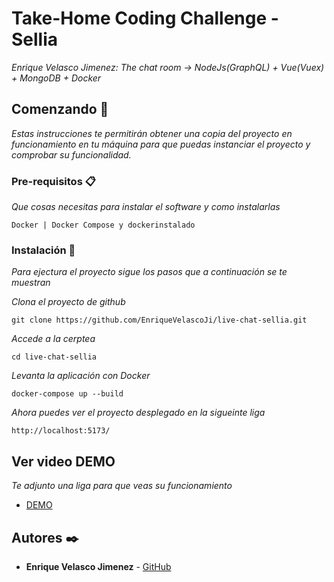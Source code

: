 # Take-Home Coding Challenge - Sellia

_Enrique Velasco Jimenez: The chat room -> NodeJs(GraphQL) + Vue(Vuex) + MongoDB + Docker_

## Comenzando 🚀

_Estas instrucciones te permitirán obtener una copia del proyecto en funcionamiento en tu máquina para que puedas instanciar el proyecto y comprobar su funcionalidad._


### Pre-requisitos 📋

_Que cosas necesitas para instalar el software y como instalarlas_

```
Docker | Docker Compose y dockerinstalado
```

### Instalación 🔧

_Para ejectura el proyecto sigue los pasos que a continuación se te muestran_

_Clona el proyecto de github_

```
git clone https://github.com/EnriqueVelascoJi/live-chat-sellia.git
```

_Accede a la cerptea_

```
cd live-chat-sellia
```



_Levanta la aplicación con Docker_

```
docker-compose up --build
```


_Ahora puedes ver el proyecto desplegado en la sigueinte liga_

```
http://localhost:5173/
```


## Ver video DEMO 

_Te adjunto una liga para que veas su funcionamiento_

* [DEMO](https://drive.google.com/file/d/1pWSeZr5ocZ47Cr9TgZlJ63abqCQq3VFZ/view?usp=sharing)



## Autores ✒️

* **Enrique Velasco Jimenez** - [GitHub](https://github.com/EnriqueVelascoJi)